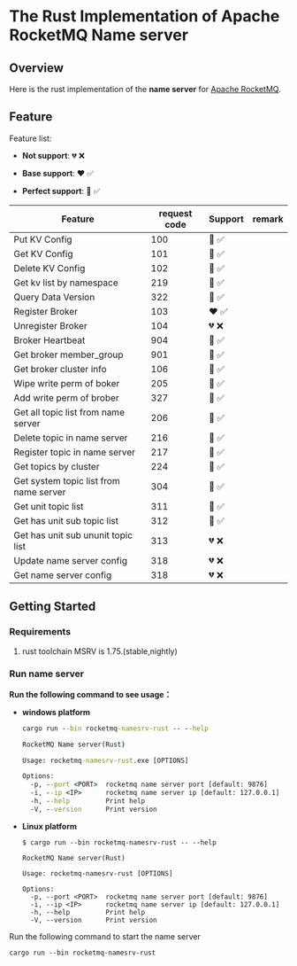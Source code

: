 # The Rust Implementation of Apache RocketMQ Name server

## Overview

Here is the rust implementation of the **name server** for [Apache RocketMQ](https://rocketmq.apache.org/). 

## Feature

Feature list:

- **Not support**: :broken_heart: :x: 

- **Base support**: :heart: :white_check_mark:

- **Perfect support**: :sparkling_heart: :white_check_mark:

| Feature                                | request code | Support                              | remark |
| -------------------------------------- | ------------ |--------------------------------------|--------|
| Put KV Config                          | 100          | :sparkling_heart: :white_check_mark: |        |
| Get KV Config                          | 101          | :sparkling_heart: :white_check_mark: |        |
| Delete KV Config                       | 102          | :sparkling_heart: :white_check_mark: |        |
| Get kv list by namespace               | 219          | :sparkling_heart: :white_check_mark: |        |
| Query Data Version                     | 322          | :sparkling_heart: :white_check_mark: |        |
| Register Broker                        | 103          | :heart: :white_check_mark:           |        |
| Unregister Broker                      | 104          | :broken_heart: :x:                   |        |
| Broker Heartbeat                       | 904          | :sparkling_heart: :white_check_mark: |        |
| Get broker member_group                | 901          | :sparkling_heart: :white_check_mark: |        |
| Get broker cluster info                | 106          | :sparkling_heart: :white_check_mark: |        |
| Wipe write perm of boker               | 205          | :sparkling_heart: :white_check_mark: |        |
| Add write perm of brober               | 327          | :sparkling_heart: :white_check_mark: |        |
| Get all topic list from name server    | 206          | :sparkling_heart: :white_check_mark: |        |
| Delete topic in name server            | 216          | :sparkling_heart: :white_check_mark: |        |
| Register topic in name server          | 217          | :sparkling_heart: :white_check_mark: |        |
| Get topics by cluster                  | 224          | :sparkling_heart: :white_check_mark: |        |
| Get system topic list from name server | 304          | :sparkling_heart: :white_check_mark: |        |
| Get unit topic list                    | 311          | :sparkling_heart: :white_check_mark: |        |
| Get has unit sub topic list            | 312          | :sparkling_heart: :white_check_mark: |        |
| Get has unit sub ununit topic list     | 313          | :broken_heart: :x:                   |        |
| Update name server config              | 318          | :broken_heart: :x:                   |        |
| Get name server config                 | 318          | :broken_heart: :x:                   |        |

## Getting Started

### Requirements

1. rust toolchain MSRV is 1.75.(stable,nightly)

### Run name server

**Run the following command to see usage：**

- **windows platform**

  ```cmd
  cargo run --bin rocketmq-namesrv-rust -- --help
  
  RocketMQ Name server(Rust)
  
  Usage: rocketmq-namesrv-rust.exe [OPTIONS]
  
  Options:
    -p, --port <PORT>  rocketmq name server port [default: 9876]
    -i, --ip <IP>      rocketmq name server ip [default: 127.0.0.1]
    -h, --help         Print help
    -V, --version      Print version
  ```

- **Linux platform**

  ```shell
  $ cargo run --bin rocketmq-namesrv-rust -- --help
  
  RocketMQ Name server(Rust)
  
  Usage: rocketmq-namesrv-rust [OPTIONS]
  
  Options:
    -p, --port <PORT>  rocketmq name server port [default: 9876]
    -i, --ip <IP>      rocketmq name server ip [default: 127.0.0.1]
    -h, --help         Print help
    -V, --version      Print version
  ```

Run the following command to start the name server

```shell
cargo run --bin rocketmq-namesrv-rust
```

